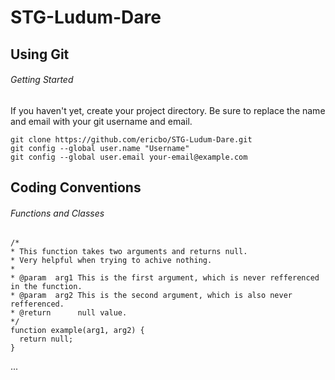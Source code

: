 # STG-Ludum-Dare

## Using Git

###### Getting Started
If you haven't yet, create your project directory. Be sure to replace the name and email with your git username and email.
```
git clone https://github.com/ericbo/STG-Ludum-Dare.git
git config --global user.name "Username"
git config --global user.email your-email@example.com
```

## Coding Conventions

###### Functions and Classes
```
/*
* This function takes two arguments and returns null.
* Very helpful when trying to achive nothing.
*
* @param  arg1 This is the first argument, which is never refferenced in the function.
* @param  arg2 This is the second argument, which is also never refferenced.
* @return      null value.
*/
function example(arg1, arg2) {
  return null;
}
```

...
